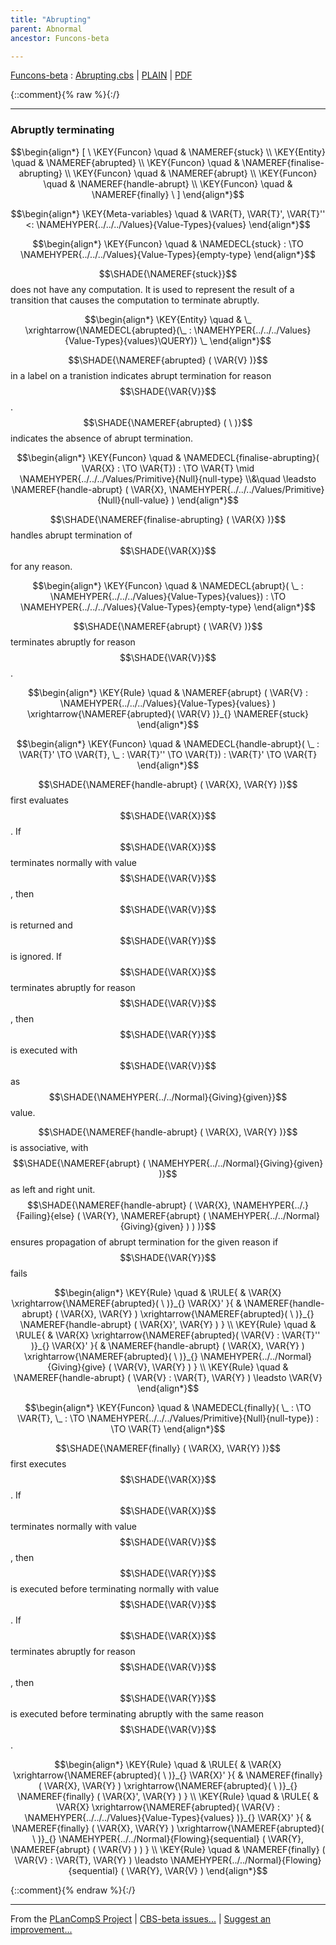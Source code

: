 ```yaml
---
title: "Abrupting"
parent: Abnormal
ancestor: Funcons-beta

---
```

[Funcons-beta] : [Abrupting.cbs] \| [PLAIN] \| [PDF]

{::comment}{% raw %}{:/}


----

### Abruptly terminating
               


$$\begin{align*}
  [ \
  \KEY{Funcon} \quad & \NAMEREF{stuck} \\
  \KEY{Entity} \quad & \NAMEREF{abrupted} \\
  \KEY{Funcon} \quad & \NAMEREF{finalise-abrupting} \\
  \KEY{Funcon} \quad & \NAMEREF{abrupt} \\
  \KEY{Funcon} \quad & \NAMEREF{handle-abrupt} \\
  \KEY{Funcon} \quad & \NAMEREF{finally}
  \ ]
\end{align*}$$

$$\begin{align*}
  \KEY{Meta-variables} \quad
  & \VAR{T}, \VAR{T}', \VAR{T}'' <: \NAMEHYPER{../../../Values}{Value-Types}{values}
\end{align*}$$

$$\begin{align*}
  \KEY{Funcon} \quad
  & \NAMEDECL{stuck} 
    :  \TO \NAMEHYPER{../../../Values}{Value-Types}{empty-type} 
\end{align*}$$


  $$\SHADE{\NAMEREF{stuck}}$$ does not have any computation. It is used to represent the result of
  a transition that causes the computation to terminate abruptly.


$$\begin{align*}
  \KEY{Entity} \quad
  & \_ \xrightarrow{\NAMEDECL{abrupted}(\_ : \NAMEHYPER{../../../Values}{Value-Types}{values}\QUERY)} \_
\end{align*}$$


  $$\SHADE{\NAMEREF{abrupted}
           (  \VAR{V} )}$$ in a label on a tranistion indicates abrupt termination for
  reason $$\SHADE{\VAR{V}}$$. $$\SHADE{\NAMEREF{abrupted}
           (   \  )}$$ indicates the absence of abrupt termination.


$$\begin{align*}
  \KEY{Funcon} \quad
  & \NAMEDECL{finalise-abrupting}(
                       \VAR{X} :  \TO \VAR{T}) 
    :  \TO \VAR{T}  \mid \NAMEHYPER{../../../Values/Primitive}{Null}{null-type} \\&\quad
    \leadsto \NAMEREF{handle-abrupt}
               (  \VAR{X}, 
                      \NAMEHYPER{../../../Values/Primitive}{Null}{null-value} )
\end{align*}$$


  $$\SHADE{\NAMEREF{finalise-abrupting}
           (  \VAR{X} )}$$ handles abrupt termination of $$\SHADE{\VAR{X}}$$ for any reason.


$$\begin{align*}
  \KEY{Funcon} \quad
  & \NAMEDECL{abrupt}(
                       \_ : \NAMEHYPER{../../../Values}{Value-Types}{values}) 
    :  \TO \NAMEHYPER{../../../Values}{Value-Types}{empty-type} 
\end{align*}$$


  $$\SHADE{\NAMEREF{abrupt}
           (  \VAR{V} )}$$ terminates abruptly for reason $$\SHADE{\VAR{V}}$$.


$$\begin{align*}
  \KEY{Rule} \quad
    &  \NAMEREF{abrupt}
                    (  \VAR{V} : \NAMEHYPER{../../../Values}{Value-Types}{values} ) \xrightarrow{\NAMEREF{abrupted}(  \VAR{V} )}_{} 
        \NAMEREF{stuck}
\end{align*}$$

$$\begin{align*}
  \KEY{Funcon} \quad
  & \NAMEDECL{handle-abrupt}(
                       \_ : \VAR{T}' \TO \VAR{T}, \_ : \VAR{T}'' \TO \VAR{T}) 
    : \VAR{T}' \TO \VAR{T} 
\end{align*}$$


  $$\SHADE{\NAMEREF{handle-abrupt}
           (  \VAR{X}, 
                  \VAR{Y} )}$$ first evaluates $$\SHADE{\VAR{X}}$$. If $$\SHADE{\VAR{X}}$$ terminates normally with
  value $$\SHADE{\VAR{V}}$$, then $$\SHADE{\VAR{V}}$$ is returned and $$\SHADE{\VAR{Y}}$$ is ignored. If $$\SHADE{\VAR{X}}$$ terminates abruptly
  for reason $$\SHADE{\VAR{V}}$$, then $$\SHADE{\VAR{Y}}$$ is executed with $$\SHADE{\VAR{V}}$$ as $$\SHADE{\NAMEHYPER{../../Normal}{Giving}{given}}$$ value.

  $$\SHADE{\NAMEREF{handle-abrupt}
           (  \VAR{X}, 
                  \VAR{Y} )}$$ is associative, with $$\SHADE{\NAMEREF{abrupt}
           (  \NAMEHYPER{../../Normal}{Giving}{given} )}$$ as left and right
  unit. $$\SHADE{\NAMEREF{handle-abrupt}
           (  \VAR{X}, 
                  \NAMEHYPER{../.}{Failing}{else}
                   (  \VAR{Y}, 
                          \NAMEREF{abrupt}
                           (  \NAMEHYPER{../../Normal}{Giving}{given} ) ) )}$$ ensures propagation of 
  abrupt termination for the given reason if $$\SHADE{\VAR{Y}}$$ fails


$$\begin{align*}
  \KEY{Rule} \quad
    & \RULE{
      &  \VAR{X} \xrightarrow{\NAMEREF{abrupted}(   \  )}_{} 
          \VAR{X}'
      }{
      &  \NAMEREF{handle-abrupt}
                      (  \VAR{X}, 
                             \VAR{Y} ) \xrightarrow{\NAMEREF{abrupted}(   \  )}_{} 
          \NAMEREF{handle-abrupt}
            (  \VAR{X}', 
                   \VAR{Y} )
      }
\\
  \KEY{Rule} \quad
    & \RULE{
      &  \VAR{X} \xrightarrow{\NAMEREF{abrupted}(  \VAR{V} : \VAR{T}'' )}_{} 
          \VAR{X}'
      }{
      &  \NAMEREF{handle-abrupt}
                      (  \VAR{X}, 
                             \VAR{Y} ) \xrightarrow{\NAMEREF{abrupted}(   \  )}_{} 
          \NAMEHYPER{../../Normal}{Giving}{give}
            (  \VAR{V}, 
                   \VAR{Y} )
      }
\\
  \KEY{Rule} \quad
    & \NAMEREF{handle-abrupt}
        (  \VAR{V} : \VAR{T}, 
               \VAR{Y} ) \leadsto 
        \VAR{V}
\end{align*}$$

$$\begin{align*}
  \KEY{Funcon} \quad
  & \NAMEDECL{finally}(
                       \_ :  \TO \VAR{T}, \_ :  \TO \NAMEHYPER{../../../Values/Primitive}{Null}{null-type}) 
    :  \TO \VAR{T} 
\end{align*}$$


  $$\SHADE{\NAMEREF{finally}
           (  \VAR{X}, 
                  \VAR{Y} )}$$ first executes $$\SHADE{\VAR{X}}$$. If $$\SHADE{\VAR{X}}$$ terminates normally with 
  value $$\SHADE{\VAR{V}}$$, then $$\SHADE{\VAR{Y}}$$ is executed before terminating normally with value $$\SHADE{\VAR{V}}$$.
  If $$\SHADE{\VAR{X}}$$ terminates abruptly for reason $$\SHADE{\VAR{V}}$$, then $$\SHADE{\VAR{Y}}$$ is executed before
  terminating abruptly with the same reason $$\SHADE{\VAR{V}}$$.


$$\begin{align*}
  \KEY{Rule} \quad
    & \RULE{
      &  \VAR{X} \xrightarrow{\NAMEREF{abrupted}(   \  )}_{} 
          \VAR{X}'
      }{
      &  \NAMEREF{finally}
                      (  \VAR{X}, 
                             \VAR{Y} ) \xrightarrow{\NAMEREF{abrupted}(   \  )}_{} 
          \NAMEREF{finally}
            (  \VAR{X}', 
                   \VAR{Y} )
      }
\\
  \KEY{Rule} \quad
    & \RULE{
      &  \VAR{X} \xrightarrow{\NAMEREF{abrupted}(  \VAR{V} : \NAMEHYPER{../../../Values}{Value-Types}{values} )}_{} 
          \VAR{X}'
      }{
      &  \NAMEREF{finally}
                      (  \VAR{X}, 
                             \VAR{Y} ) \xrightarrow{\NAMEREF{abrupted}(   \  )}_{} 
          \NAMEHYPER{../../Normal}{Flowing}{sequential}
            (  \VAR{Y}, 
                   \NAMEREF{abrupt}
                    (  \VAR{V} ) )
      }
\\
  \KEY{Rule} \quad
    & \NAMEREF{finally}
        (  \VAR{V} : \VAR{T}, 
               \VAR{Y} ) \leadsto 
        \NAMEHYPER{../../Normal}{Flowing}{sequential}
          (  \VAR{Y}, 
                 \VAR{V} )
\end{align*}$$



[Funcons-beta]: /CBS-beta/math/Funcons-beta
  "FUNCONS-BETA"
[Unstable-Funcons-beta]: /CBS-beta/math/Unstable-Funcons-beta
  "UNSTABLE-FUNCONS-BETA"
[Languages-beta]: /CBS-beta/math/Languages-beta
  "LANGUAGES-BETA"
[Unstable-Languages-beta]: /CBS-beta/math/Unstable-Languages-beta
  "UNSTABLE-LANGUAGES-BETA"
[CBS-beta]: /CBS-beta
  "CBS-BETA"
[Abrupting.cbs]: https://github.com/plancomps/CBS-beta/blob/math/Funcons-beta/Computations/Abnormal/Abrupting/Abrupting.cbs
  "CBS SOURCE FILE ON GITHUB"
[PLAIN]: /CBS-beta/docs/Funcons-beta/Computations/Abnormal/Abrupting
  "CBS SOURCE WEB PAGE"
 [PRETTY]: /CBS-beta/math/Funcons-beta/Computations/Abnormal/Abrupting
  "CBS-KATEX WEB PAGE"
[PDF]: /CBS-beta/math/Funcons-beta/Computations/Abnormal/Abrupting/Abrupting.pdf
  "CBS-LATEX PDF FILE"
[PLanCompS Project]: https://plancomps.github.io
  "PROGRAMMING LANGUAGE COMPONENTS AND SPECIFICATIONS PROJECT HOME PAGE"
{::comment}{% endraw %}{:/}


____

From the [PLanCompS Project] | [CBS-beta issues...] | [Suggest an improvement...]

[CBS-beta issues...]: https://github.com/plancomps/CBS-beta/issues
  "CBS-BETA ISSUE REPORTS ON GITHUB"
[Suggest an improvement...]: mailto:plancomps@gmail.com?Subject=CBS-beta%20-%20comment&Body=Re%3A%20CBS-beta%20specification%20at%20Computations/Abnormal/Abrupting/Abrupting.cbs%0A%0AComment/Query/Issue/Suggestion%3A%0A%0A%0ASignature%3A%0A
  "GENERATE AN EMAIL TEMPLATE"
